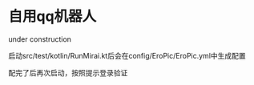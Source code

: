 # 自用qq机器人

under construction

启动src/test/kotlin/RunMirai.kt后会在config/EroPic/EroPic.yml中生成配置

配完了后再次启动，按照提示登录验证
